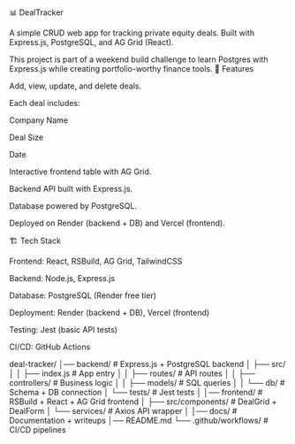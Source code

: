 📊 DealTracker

A simple CRUD web app for tracking private equity deals. Built with Express.js, PostgreSQL, and AG Grid (React).

This project is part of a weekend build challenge to learn Postgres with Express.js while creating portfolio-worthy finance tools.
🚀 Features

Add, view, update, and delete deals.

Each deal includes:

Company Name

Deal Size

Date

Interactive frontend table with AG Grid.

Backend API built with Express.js.

Database powered by PostgreSQL.

Deployed on Render (backend + DB) and Vercel (frontend).

🏗️ Tech Stack

Frontend: React, RSBuild, AG Grid, TailwindCSS

Backend: Node.js, Express.js

Database: PostgreSQL (Render free tier)

Deployment: Render (backend + DB), Vercel (frontend)

Testing: Jest (basic API tests)

CI/CD: GitHub Actions

deal-tracker/
│── backend/                 # Express.js + PostgreSQL backend
│   ├── src/
│   │   ├── index.js         # App entry
│   │   ├── routes/          # API routes
│   │   ├── controllers/     # Business logic
│   │   ├── models/          # SQL queries
│   │   └── db/              # Schema + DB connection
│   └── tests/               # Jest tests
│
│── frontend/                # RSBuild + React + AG Grid frontend
│   ├── src/components/      # DealGrid + DealForm
│   └── services/            # Axios API wrapper
│
│── docs/                    # Documentation + writeups
│── README.md
└── .github/workflows/       # CI/CD pipelines
